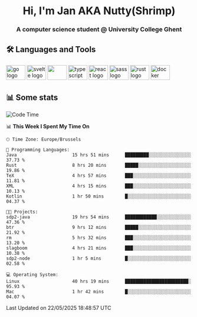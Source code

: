 <h1 align="center">Hi, I'm Jan AKA Nutty(Shrimp)</h1>
<h3 align="center">A computer science student @ University College Ghent</h3>

<h2 align="left">🛠️ Languages and Tools</h2>

###

<div align="left">
  <img src="https://cdn.jsdelivr.net/gh/devicons/devicon/icons/go/go-original.svg" height="40" width="52" alt="go logo"  />
  <img src="https://cdn.jsdelivr.net/gh/devicons/devicon@latest/icons/svelte/svelte-original.svg"  height="40" width="52" alt="svelte logo" />
  <img src="https://cdn.jsdelivr.net/gh/devicons/devicon@latest/icons/tailwindcss/tailwindcss-original.svg" height="40" width="52" />
  <img src="https://cdn.jsdelivr.net/gh/devicons/devicon/icons/typescript/typescript-original.svg" height="40" width="52" alt="typescript logo"  />
  <img src="https://cdn.jsdelivr.net/gh/devicons/devicon/icons/react/react-original.svg" height="40" width="52" alt="react logo"  />
  <img src="https://cdn.jsdelivr.net/gh/devicons/devicon/icons/sass/sass-original.svg" height="40" width="52" alt="sass logo"  />
  <img src="https://cdn.jsdelivr.net/gh/devicons/devicon@latest/icons/rust/rust-original.svg" height="40" width="52" alt="rust logo" />
  <img src="https://cdn.jsdelivr.net/gh/devicons/devicon/icons/docker/docker-original.svg" height="40" width="52" alt="docker logo"  />
</div>

<h2>📊 Some stats</h2>

<!--START_SECTION:waka-->
![Code Time](http://img.shields.io/badge/Code%20Time-5%2C959%20hrs%2058%20mins-blue)

📊 **This Week I Spent My Time On** 

```text
🕑︎ Time Zone: Europe/Brussels

💬 Programming Languages: 
Java                     15 hrs 51 mins      █████████░░░░░░░░░░░░░░░░   37.73 % 
Rust                     8 hrs 20 mins       █████░░░░░░░░░░░░░░░░░░░░   19.86 % 
TeX                      4 hrs 57 mins       ███░░░░░░░░░░░░░░░░░░░░░░   11.81 % 
XML                      4 hrs 15 mins       ███░░░░░░░░░░░░░░░░░░░░░░   10.13 % 
Kotlin                   1 hr 50 mins        █░░░░░░░░░░░░░░░░░░░░░░░░   04.37 % 

🐱‍💻 Projects: 
sdp2-java                19 hrs 54 mins      ████████████░░░░░░░░░░░░░   47.36 % 
btr                      9 hrs 12 mins       █████░░░░░░░░░░░░░░░░░░░░   21.92 % 
rm                       5 hrs 32 mins       ███░░░░░░░░░░░░░░░░░░░░░░   13.20 % 
slagboom                 4 hrs 21 mins       ███░░░░░░░░░░░░░░░░░░░░░░   10.38 % 
sdp2-node                1 hr 5 mins         █░░░░░░░░░░░░░░░░░░░░░░░░   02.58 % 

💻 Operating System: 
Linux                    40 hrs 19 mins      ████████████████████████░   95.93 % 
Mac                      1 hr 42 mins        █░░░░░░░░░░░░░░░░░░░░░░░░   04.07 % 
```


 Last Updated on 22/05/2025 18:48:57 UTC
<!--END_SECTION:waka-->
